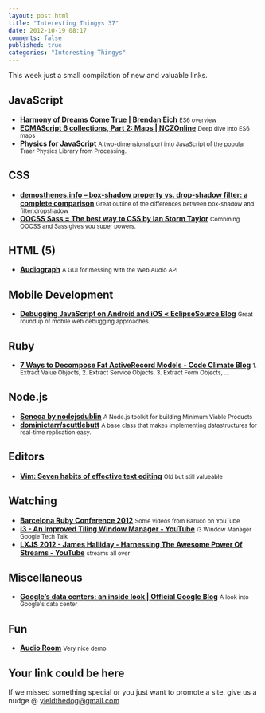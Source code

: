 ```yaml
--- 
layout: post.html 
title: "Interesting Thingys 37" 
date: 2012-10-19 08:17 
comments: false 
published: true 
categories: "Interesting-Thingys" 
--- 
```

This week just a small compilation of new and valuable links.

<!-- More -->

## JavaScript

- **[Harmony of Dreams Come True | Brendan Eich](https://brendaneich.com/2012/10/harmony-of-dreams-come-true/)**
    <small>ES6 overview</small>
- **[ECMAScript 6 collections, Part 2: Maps | NCZOnline](http://www.nczonline.net/blog/2012/10/09/ecmascript-6-collections-part-2-maps/)**
    <small>Deep dive into ES6 maps</small>
- **[Physics for JavaScript](http://jonobr1.github.com/Physics/)**
    <small>A two-dimensional port into JavaScript of the popular Traer Physics Library from Processing. </small>
 
## CSS

- **[demosthenes.info – box-shadow property vs. drop-shadow filter: a complete comparison](http://demosthenes.info/blog/598/boxshadow-property-vs-dropshadow-filter-a-complete-comparison)**
    <small>Great outline of the differences between box-shadow and filter:dropshadow</small>
- **[OOCSS Sass = The best way to CSS by Ian Storm Taylor](http://ianstormtaylor.com/oocss-plus-sass-is-the-best-way-to-css/)**
    <small>Combining OOCSS and Sass gives you super powers.</small>
 
## HTML (5)

- **[Audiograph](http://ykifle.github.com/audiograph/)**
    <small>A GUI for messing with the Web Audio API </small>
 
## Mobile Development

- **[Debugging JavaScript on Android and iOS « EclipseSource Blog](http://eclipsesource.com/blogs/2012/08/14/debugging-javascript-on-android-and-ios/)**
    <small>Great roundup of mobile web debugging approaches. </small>
 
## Ruby

- **[7 Ways to Decompose Fat ActiveRecord Models - Code Climate Blog](http://blog.codeclimate.com/blog/2012/10/17/7-ways-to-decompose-fat-activerecord-models/)**
    <small>1. Extract Value Objects, 2. Extract Service Objects, 3. Extract Form Objects, ...</small>
 
## Node.js

- **[Seneca by nodejsdublin](http://senecajs.org/)**
    <small>A Node.js toolkit for building Minimum Viable Products</small>
- **[dominictarr/scuttlebutt](https://github.com/dominictarr/scuttlebutt)**
    <small>A base class that makes implementing datastructures for real-time replication easy.</small>
 
## Editors

- **[Vim: Seven habits of effective text editing](http://www.moolenaar.net/habits.html)**
    <small>Old but still valueable</small>
 
## Watching

- **[Barcelona Ruby Conference 2012](http://www.youtube.com/playlist?list=PL7xs98_4dUoBR6otIilfEnBEePDBV1sro)**
    <small>Some videos from Baruco on YouTube</small>
- **[i3 - An Improved Tiling Window Manager - YouTube](https://www.youtube.com/watch?feature=player_embedded)**
    <small>i3 Window Manager Google Tech Talk</small>
- **[LXJS 2012 - James Halliday - Harnessing The Awesome Power Of Streams - YouTube](http://www.youtube.com/watch?v=lQAV3bPOYHo)**
    <small>streams all over</small>
 
## Miscellaneous

- **[Google’s data centers: an inside look | Official Google Blog](http://googleblog.blogspot.de/2012/10/googles-data-centers-inside-look.html)**
    <small>A look into Google's data center</small>
 
## Fun

- **[Audio Room](http://lab.aerotwist.com/webgl/audio-room/)**
    <small>Very nice demo</small>
 
## Your link could be here

If we missed something special or you just want to promote a site, give us a nudge @ <a href='&#109;&#97;&#105;&#108;t&#111;&#58;%7&#57;&#105;eld&#116;%68%65do%67&#64;gmail&#37;2&#69;c&#37;6&#70;m'>y&#105;eldt&#104;&#101;dog&#64;&#103;mail&#46;&#99;&#111;m</a>
